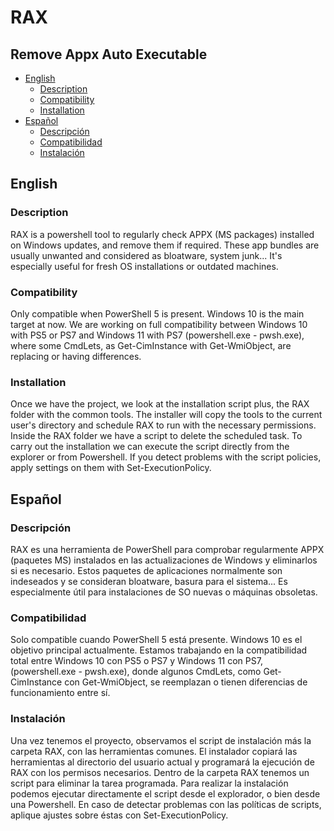 # RAX
## Remove Appx Auto Executable

- [English](#english)
    - [Description](#description)
    - [Compatibility](#compatibility)
    - [Installation](#installation)
- [Español](#español)
    - [Descripción](#descripción)
    - [Compatibilidad](#compatibilidad)
    - [Instalación](#instalación)

## English
### Description
RAX is a powershell tool to regularly check APPX (MS packages) installed on Windows updates, and remove them if required. These app bundles are usually unwanted and considered as bloatware, system junk...
It's especially useful for fresh OS installations or outdated machines.
### Compatibility
Only compatible when PowerShell 5 is present. Windows 10 is the main target at now.
We are working on full compatibility between Windows 10 with PS5 or PS7 and Windows 11 with PS7 (powershell.exe - pwsh.exe), where some CmdLets, as Get-CimInstance with Get-WmiObject, are replacing or having differences.
### Installation
Once we have the project, we look at the installation script plus, the RAX folder with the common tools.  The installer will copy the tools to the current user's directory and schedule RAX to run with the necessary permissions. Inside the RAX folder we have a script to delete the scheduled task.
To carry out the installation we can execute the script directly from the explorer or from Powershell. If you detect problems with the script policies, apply settings on them with Set-ExecutionPolicy.

## Español
### Descripción
RAX es una herramienta de PowerShell para comprobar regularmente APPX (paquetes MS) instalados en las actualizaciones de Windows y eliminarlos si es necesario. Estos paquetes de aplicaciones normalmente son indeseados y se consideran bloatware, basura para el sistema...
Es especialmente útil para instalaciones de SO nuevas o máquinas obsoletas.
### Compatibilidad
Solo compatible cuando PowerShell 5 está presente. Windows 10 es el objetivo principal actualmente.
Estamos trabajando en la compatibilidad total entre Windows 10 con PS5 o PS7 y Windows 11 con PS7, (powershell.exe - pwsh.exe), donde algunos CmdLets, como Get-CimInstance con Get-WmiObject, se reemplazan o tienen diferencias de funcionamiento entre sí.
### Instalación
Una vez tenemos el proyecto, observamos el script de instalación más la carpeta RAX, con las herramientas comunes. El instalador copiará las herramientas al directorio del usuario actual y programará la ejecución de RAX con los permisos necesarios. Dentro de la carpeta RAX tenemos un script para eliminar la tarea programada.
Para realizar la instalación podemos ejecutar directamente el script desde el explorador, o bien desde una Powershell. En caso de detectar problemas con las políticas de scripts, aplique ajustes sobre éstas con Set-ExecutionPolicy.
